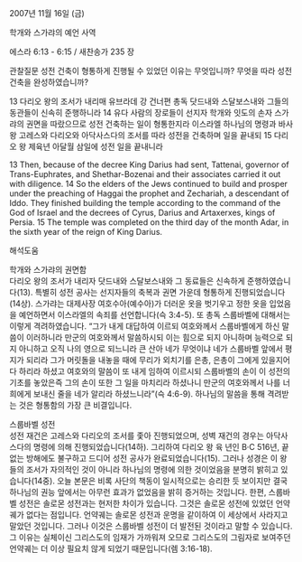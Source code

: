 2007년 11월 16일 (금)

학개와 스가랴의 예언 사역



에스라 6:13 - 6:15 / 새찬송가 235 장


관찰질문
성전 건축이 형통하게 진행될 수 있었던 이유는 무엇입니까? 
무엇을 따라 성전 건축을 완성하였습니까? 

13 다리오 왕의 조서가 내리매 유브라데 강 건너편 총독 닷드내와 스달보스내와 그들의 동관들이 신속히 준행하니라 14 유다 사람의 장로들이 선지자 학개와 잇도의 손자 스가랴의 권면을 따랐으므로 성전 건축하는 일이 형통한지라 이스라엘 하나님의 명령과 바사 왕 고레스와 다리오와 아닥사스다의 조서를 따라 성전을 건축하며 일을 끝내되 15 다리오 왕 제육년 아달월 삼일에 성전 일을 끝내니라  

13 Then, because of the decree King Darius had sent, Tattenai, governor of Trans-Euphrates, and Shethar-Bozenai and their associates carried it out with diligence. 14 So the elders of the Jews continued to build and prosper under the preaching of Haggai the prophet and Zechariah, a descendant of Iddo. They finished building the temple according to the command of the God of Israel and the decrees of Cyrus, Darius and Artaxerxes, kings of Persia. 15 The temple was completed on the third day of the month Adar, in the sixth year of the reign of King Darius.

해석도움





학개와 스가랴의 권면함  
다리오 왕의 조서가 내리자 닷드내와 스달보스내와 그 동료들은 신속하게 준행하였습니다(13). 특별히 성전 공사는 선지자들의 축복과 권면 가운데 형통하게 진행되었습니다(14상). 스가랴는 대제사장 여호수아(예수아)가 더러운 옷을 벗기우고 정한 옷을 입었음을 예언하면서 이스라엘의 속죄를 선언합니다(슥 3:4-5). 또 총독 스룹바벨에 대해서는 이렇게 격려하였습니다. “그가 내게 대답하여 이르되 여호와께서 스룹바벨에게 하신 말씀이 이러하니라 만군의 여호와께서 말씀하시되 이는 힘으로 되지 아니하며 능력으로 되지 아니하고 오직 나의 영으로 되느니라 큰 산아 네가 무엇이냐 네가 스룹바벨 앞에서 평지가 되리라 그가 머릿돌을 내놓을 때에 무리가 외치기를 은총, 은총이 그에게 있을지어다 하리라 하셨고 여호와의 말씀이 또 내게 임하여 이르시되 스룹바벨의 손이 이 성전의 기초를 놓았은즉 그의 손이 또한 그 일을 마치리라 하셨나니 만군의 여호와께서 나를 너희에게 보내신 줄을 네가 알리라 하셨느니라”(슥 4:6-9). 하나님의 말씀을 통해 격려받는 것은 형통함의 가장 큰 비결입니다.   

스룹바벨 성전  
성전 재건은 고레스와 다리오의 조서를 좇아 진행되었으며, 성벽 재건의 경우는 아닥사스다의 명령에 의해 진행되었습니다(14하). 그리하여 다리오 왕 육 년인 B·C 516년, 끝없는 방해에도 불구하고 드디어 성전 공사가 완료되었습니다(15). 그러나 성경은 이 왕들의 조서가 자의적인 것이 아니라 하나님의 명령에 의한 것이었음을 분명히 밝히고 있습니다(14중). 오늘 본문은 비록 사단의 책동이 일시적으로는 승리한 듯 보이지만 결국 하나님의 권능 앞에서는 아무런 효과가 없었음을 밝히 증거하는 것입니다. 한편, 스룹바벨 성전은 솔로몬 성전과는 현저한 차이가 있습니다. 그것은 솔로몬 성전에 있었던 언약궤가 없다는 점입니다. 언약궤는 솔로몬 성전과 운명을 같이하여 이 세상에서 사라지고 말았던 것입니다. 그러나 이것은 스룹바벨 성전이 더 발전된 것이라고 말할 수 있습니다. 그 이유는 실체이신 그리스도의 임재가 가까워져 오므로 그리스도의 그림자로 보여주던 언약궤는 더 이상 필요치 않게 되었기 때문입니다(렘 3:16-18).